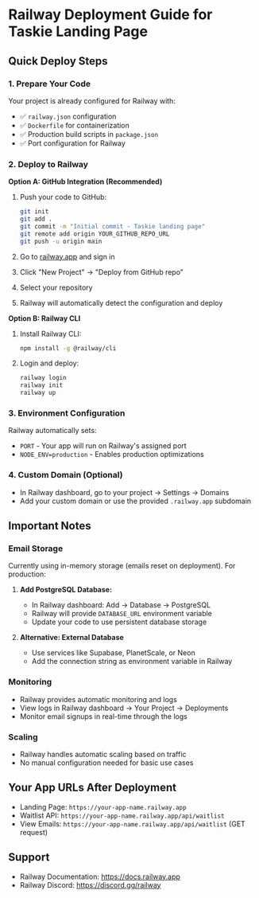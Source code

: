 # Railway Deployment Guide for Taskie Landing Page

## Quick Deploy Steps

### 1. Prepare Your Code
Your project is already configured for Railway with:
- ✅ `railway.json` configuration
- ✅ `Dockerfile` for containerization
- ✅ Production build scripts in `package.json`
- ✅ Port configuration for Railway

### 2. Deploy to Railway

**Option A: GitHub Integration (Recommended)**
1. Push your code to GitHub:
   ```bash
   git init
   git add .
   git commit -m "Initial commit - Taskie landing page"
   git remote add origin YOUR_GITHUB_REPO_URL
   git push -u origin main
   ```

2. Go to [railway.app](https://railway.app) and sign in
3. Click "New Project" → "Deploy from GitHub repo"
4. Select your repository
5. Railway will automatically detect the configuration and deploy

**Option B: Railway CLI**
1. Install Railway CLI:
   ```bash
   npm install -g @railway/cli
   ```

2. Login and deploy:
   ```bash
   railway login
   railway init
   railway up
   ```

### 3. Environment Configuration
Railway automatically sets:
- `PORT` - Your app will run on Railway's assigned port
- `NODE_ENV=production` - Enables production optimizations

### 4. Custom Domain (Optional)
- In Railway dashboard, go to your project → Settings → Domains
- Add your custom domain or use the provided `.railway.app` subdomain

## Important Notes

### Email Storage
Currently using in-memory storage (emails reset on deployment). For production:

1. **Add PostgreSQL Database:**
   - In Railway dashboard: Add → Database → PostgreSQL
   - Railway will provide `DATABASE_URL` environment variable
   - Update your code to use persistent database storage

2. **Alternative: External Database**
   - Use services like Supabase, PlanetScale, or Neon
   - Add the connection string as environment variable in Railway

### Monitoring
- Railway provides automatic monitoring and logs
- View logs in Railway dashboard → Your Project → Deployments
- Monitor email signups in real-time through the logs

### Scaling
- Railway handles automatic scaling based on traffic
- No manual configuration needed for basic use cases

## Your App URLs After Deployment
- Landing Page: `https://your-app-name.railway.app`
- Waitlist API: `https://your-app-name.railway.app/api/waitlist`
- View Emails: `https://your-app-name.railway.app/api/waitlist` (GET request)

## Support
- Railway Documentation: https://docs.railway.app
- Railway Discord: https://discord.gg/railway
